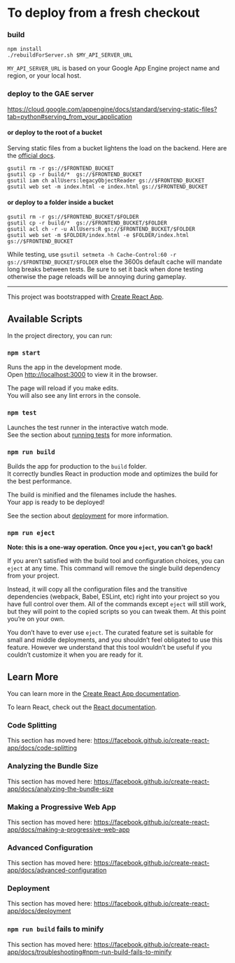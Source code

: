 # To deploy from a fresh checkout

### build
```
npm install
./rebuildForServer.sh $MY_API_SERVER_URL
```

`MY_API_SERVER_URL` is based on your Google App Engine project name and region, or your local host.

### deploy to the GAE server

https://cloud.google.com/appengine/docs/standard/serving-static-files?tab=python#serving_from_your_application

#### or deploy to the root of a bucket

Serving static files from a bucket lightens the load on the backend. Here are the [official docs](https://cloud.google.com/appengine/docs/standard/serving-static-files?tab=python#serving_files_from).

```
gsutil rm -r gs://$FRONTEND_BUCKET
gsutil cp -r build/*  gs://$FRONTEND_BUCKET
gsutil iam ch allUsers:legacyObjectReader gs://$FRONTEND_BUCKET
gsutil web set -m index.html -e index.html gs://$FRONTEND_BUCKET
```

#### or deploy to a folder inside a bucket
```
gsutil rm -r gs://$FRONTEND_BUCKET/$FOLDER
gsutil cp -r build/*  gs://$FRONTEND_BUCKET/$FOLDER
gsutil acl ch -r -u AllUsers:R gs://$FRONTEND_BUCKET/$FOLDER
gsutil web set -m $FOLDER/index.html -e $FOLDER/index.html gs://$FRONTEND_BUCKET
```

While testing, use `gsutil setmeta -h Cache-Control:60 -r gs://$FRONTEND_BUCKET/$FOLDER` 
else the 3600s default cache will mandate long breaks between tests. Be sure to set it back when done testing otherwise the page reloads will be annoying during gameplay.

----

This project was bootstrapped with [Create React App](https://github.com/facebook/create-react-app).

## Available Scripts

In the project directory, you can run:

### `npm start`

Runs the app in the development mode.<br />
Open [http://localhost:3000](http://localhost:3000) to view it in the browser.

The page will reload if you make edits.<br />
You will also see any lint errors in the console.

### `npm test`

Launches the test runner in the interactive watch mode.<br />
See the section about [running tests](https://facebook.github.io/create-react-app/docs/running-tests) for more information.

### `npm run build`

Builds the app for production to the `build` folder.<br />
It correctly bundles React in production mode and optimizes the build for the best performance.

The build is minified and the filenames include the hashes.<br />
Your app is ready to be deployed!

See the section about [deployment](https://facebook.github.io/create-react-app/docs/deployment) for more information.

### `npm run eject`

**Note: this is a one-way operation. Once you `eject`, you can’t go back!**

If you aren’t satisfied with the build tool and configuration choices, you can `eject` at any time. This command will remove the single build dependency from your project.

Instead, it will copy all the configuration files and the transitive dependencies (webpack, Babel, ESLint, etc) right into your project so you have full control over them. All of the commands except `eject` will still work, but they will point to the copied scripts so you can tweak them. At this point you’re on your own.

You don’t have to ever use `eject`. The curated feature set is suitable for small and middle deployments, and you shouldn’t feel obligated to use this feature. However we understand that this tool wouldn’t be useful if you couldn’t customize it when you are ready for it.

## Learn More

You can learn more in the [Create React App documentation](https://facebook.github.io/create-react-app/docs/getting-started).

To learn React, check out the [React documentation](https://reactjs.org/).

### Code Splitting

This section has moved here: https://facebook.github.io/create-react-app/docs/code-splitting

### Analyzing the Bundle Size

This section has moved here: https://facebook.github.io/create-react-app/docs/analyzing-the-bundle-size

### Making a Progressive Web App

This section has moved here: https://facebook.github.io/create-react-app/docs/making-a-progressive-web-app

### Advanced Configuration

This section has moved here: https://facebook.github.io/create-react-app/docs/advanced-configuration

### Deployment

This section has moved here: https://facebook.github.io/create-react-app/docs/deployment

### `npm run build` fails to minify

This section has moved here: https://facebook.github.io/create-react-app/docs/troubleshooting#npm-run-build-fails-to-minify
